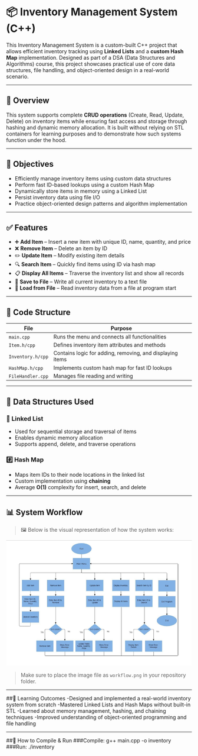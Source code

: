 # 📦 Inventory Management System (C++)

This Inventory Management System is a custom-built C++ project that allows efficient inventory tracking using **Linked Lists** and a **custom Hash Map** implementation. Designed as part of a DSA (Data Structures and Algorithms) course, this project showcases practical use of core data structures, file handling, and object-oriented design in a real-world scenario.

---

## 📌 Overview

This system supports complete **CRUD operations** (Create, Read, Update, Delete) on inventory items while ensuring fast access and storage through hashing and dynamic memory allocation. It is built without relying on STL containers for learning purposes and to demonstrate how such systems function under the hood.

---

## 🎯 Objectives

- Efficiently manage inventory items using custom data structures
- Perform fast ID-based lookups using a custom Hash Map
- Dynamically store items in memory using a Linked List
- Persist inventory data using file I/O
- Practice object-oriented design patterns and algorithm implementation

---

## ✅ Features

- ➕ **Add Item** – Insert a new item with unique ID, name, quantity, and price
- ❌ **Remove Item** – Delete an item by ID
- ✏️ **Update Item** – Modify existing item details
- 🔍 **Search Item** – Quickly find items using ID via hash map
- 📋 **Display All Items** – Traverse the inventory list and show all records
- 💾 **Save to File** – Write all current inventory to a text file
- 📂 **Load from File** – Read inventory data from a file at program start

---

## 🧱 Code Structure

| File                | Purpose                                      |
|---------------------|----------------------------------------------|
| `main.cpp`          | Runs the menu and connects all functionalities |
| `Item.h/cpp`        | Defines inventory item attributes and methods |
| `Inventory.h/cpp`   | Contains logic for adding, removing, and displaying items |
| `HashMap.h/cpp`     | Implements custom hash map for fast ID lookups |
| `FileHandler.cpp`   | Manages file reading and writing              |

---

## 🧮 Data Structures Used

### 🔗 Linked List
- Used for sequential storage and traversal of items
- Enables dynamic memory allocation
- Supports append, delete, and traverse operations

### #️⃣ Hash Map
- Maps item IDs to their node locations in the linked list
- Custom implementation using **chaining**
- Average **O(1)** complexity for insert, search, and delete

---

## 📊 System Workflow

> 🖼️ Below is the visual representation of how the system works:

![System Workflow](workflow.png)

> Make sure to place the image file as `workflow.png` in your repository folder.

---
##🧠 Learning Outcomes
-Designed and implemented a real-world inventory system from scratch
-Mastered Linked Lists and Hash Maps without built-in STL
-Learned about memory management, hashing, and chaining techniques
-Improved understanding of object-oriented programming and file handling

---

##🚀 How to Compile & Run
###Compile:
g++ main.cpp -o inventory
###Run:
./inventory
